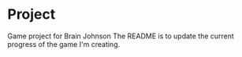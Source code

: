 # Project
Game project for Brain Johnson
The README is to update the current progress of the game I'm creating.
